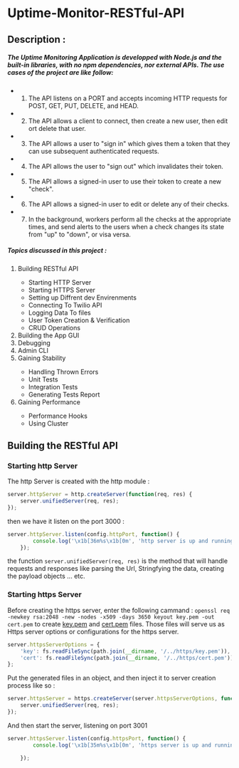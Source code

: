 # Uptime-Monitor-RESTful-API

## Description :

##### The Uptime Monitoring Application is developped with Node.js and the built-in libraries, with no npm dependencies, nor external APIs. The use cases of the project are like follow:

- 1. The API listens on a PORT and accepts incoming HTTP requests for POST, GET, PUT, DELETE, and HEAD.
- 2. The API allows a client to connect, then create a new user, then edit ort delete that user.
- 3. The API allows a user to "sign in" which gives them a token that they can use subsequent authenticated requests.
- 4. The API allows the user to "sign out" which invalidates their token.
- 5. The API allows a signed-in user to use their token to create a new "check".
- 6. The API allows a signed-in user to edit or delete any of their checks.
- 7. In the background, workers perform all the checks at the appropriate times, and send alerts to the users when a check changes its state from "up" to "down", or visa versa.

##### Topics discussed in this project : 
<ol>
    <li>Building RESTful API</li>
    <ul>
        <li> Starting HTTP Server</li>
        <li> Starting HTTPS Server</li>
        <li> Setting up Diffrent dev Envirenments</li>
        <li> Connecting To Twilio API</li>
        <li> Logging Data To files</li>
        <li> User Token Creation & Verification</li>
        <li> CRUD Operations</li>
    </ul>
    <li>Building the App GUI</li>
    <li>Debugging</li>
    <li>Admin CLI</li>
    <li>Gaining Stability</li>
    <ul>
        <li> Handling Thrown Errors</li>
        <li> Unit Tests</li>
        <li> Integration Tests</li>
        <li> Generating Tests Report</li>
    </ul>
    <li>Gaining Performance</li>
    <ul>
        <li> Performance Hooks</li>
        <li> Using Cluster</li>
    </ul>
</ol>

## Building the RESTful API

### Starting http Server

The http Server is created with the http module :
````javascript
server.httpServer = http.createServer(function(req, res) {
    server.unifiedServer(req, res);
});
````
then we have it listen on the port 3000 :
````javascript
server.httpServer.listen(config.httpPort, function() {
        console.log('\x1b[36m%s\x1b[0m', 'http server is up and running now on port ' + config.httpPort + ' in ' + config.envName + ' environment');
    });
````

the function `server.unifiedServer(req, res)` is the method that will handle requests and responses like parsing the Url, Stringfying the data, creating the payload objects ... etc.

### Starting https Server

Before creating the https server, enter the following cammand : 
`openssl req -newkey rsa:2048 -new -nodes -x509 -days 3650 keyout key.pem -out cert.pem`
to create [key.pem](https://github.com/Astroth1984/Uptime-Monitor-RESTful-API/blob/master/https/key.pem) and [cert.pem](https://github.com/Astroth1984/Uptime-Monitor-RESTful-API/blob/master/https/cert.pem) files. Those files will serve us as Https server options or configurations for the https server.

````javascript
server.httpsServerOptions = {
    'key': fs.readFileSync(path.join(__dirname, '/../https/key.pem')),
    'cert': fs.readFileSync(path.join(__dirname, '/../https/cert.pem')),
};
````
Put the generated files in an object, and then inject it to server creation process like so :
````javascript
server.httpsServer = https.createServer(server.httpsServerOptions, function(req, res) {
    server.unifiedServer(req, res);
});
````
And then start the server, listening on port 3001
````javascript
server.httpsServer.listen(config.httpsPort, function() {
        console.log('\x1b[35m%s\x1b[0m', 'https server is up and running now on port ' + config.httpsPort + ' in ' + config.envName + ' environment');

    });
````

